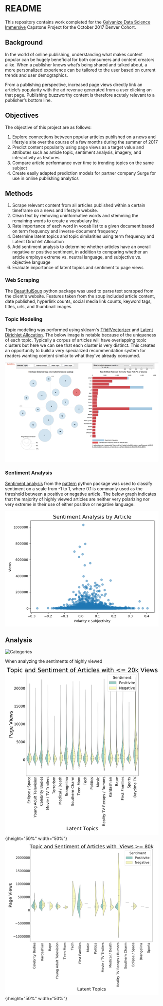# README #
This repository contains work completed for the [Galvanize Data Science Immersive](https://www.galvanize.com/data-science)
Capstone Project for the October 2017 Denver Cohort.

## Background ##

In the world of online publishing, understanding what makes content popular can be hugely beneficial for both consumers and content creators alike. When a publisher knows what’s being shared and talked about, a more personalized experience can be tailored to the user based on current trends and user demographics.

From a publishing perspective, increased page views directly link an article’s popularity with the ad revenue generated from a user clicking on that page. Publishing buzzworthy content is therefore acutely relevant to a publisher’s bottom line.

## Objectives ##

The objective of this project are as follows:
1. Explore connections between popular articles published on a news and lifestyle site over the course of a few months during the summer of 2017
2. Predict content popularity using page views as a target value and attributes such as article topic, sentiment analysis, imagery, and interactivity as features
3. Compare article performance over time to trending topics on the same subject
4. Create easily adapted prediction models for partner company Surge for use in online publishing analytics

## Methods ##

1. Scrape relevant content from all articles published within a certain timeframe on a news and lifestyle website.
2. Clean text by removing uninformative words and stemming the remaining words to create a vocabulary list
3. Rate importance of each word in vocab list to a given document based on term frequency and inverse-document frequency
4. Determine latent topics and topic similarities using term frequency and Latent Dirichlet Allocation
5. Add sentiment analysis to determine whether articles have an overall negative or positive sentiment, in addition to comparing whether an article employs extreme vs. neutral language, and subjective vs. objective language
6. Evaluate importance of latent topics and sentiment to page views

### Web Scraping ###

The [BeautifulSoup](https://www.crummy.com/software/BeautifulSoup/) python package was used to parse text scrapped
from the client's website. Features taken from the soup included article content, date published, hyperlink counts,
social media link counts, keyword tags, titles, urls, and thumbnail images.

### Topic Modeling ###

Topic modeling was performed using sklearn's [TfidfVectorizer](http://scikit-learn.org/stable/modules/generated/sklearn.feature_extraction.text.TfidfVectorizer.html)
and [Latent Dirichlet Allocation](http://scikit-learn.org/stable/modules/generated/sklearn.decomposition.LatentDirichletAllocation.html). The below image is notable because of the uniqueness of each topic. Typically a corpus of articles will have overlapping topic clusters but here we can see that each cluster is very distinct. This creates an opportunity to build a very specialized recommendation system for readers wanting content similar to what they've already consumed.

![Clusters](/img/LDA.png)

### Sentiment Analysis ###

[Sentiment analysis](https://www.clips.uantwerpen.be/pages/pattern-en#sentiment)
from the [pattern](https://www.clips.uantwerpen.be/pages/pattern) python package was used to classify sentiment
on a scale from -1 to 1, where 0.1 is commonly used as the threshold between a positive or negative article. The below graph indicates that the majority of highly viewed articles are neither very polarizing nor very extreme in their use of either positive or negative language.

![Sentiment](/img/Polarity_x_subjectivity.png)

## Analysis ##

![Categories](/img/violin.png=150x50)

When analyzing the sentiments of highly viewed
![Under20](/img/violin5.png){:height="50%" width="50%"}![Over80](/img/violin8.png){:height="50%" width="50%"}
